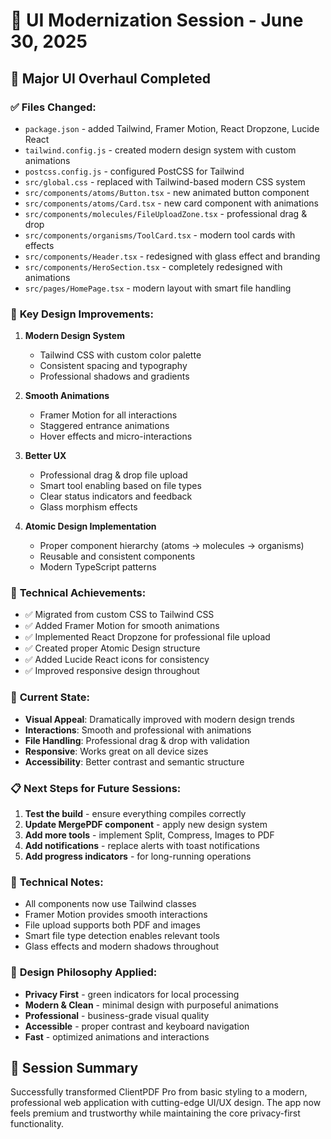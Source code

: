 # 📝 UI Modernization Session - June 30, 2025

## 🎯 Major UI Overhaul Completed

### ✅ **Files Changed:**
- `package.json` - added Tailwind, Framer Motion, React Dropzone, Lucide React
- `tailwind.config.js` - created modern design system with custom animations
- `postcss.config.js` - configured PostCSS for Tailwind
- `src/global.css` - replaced with Tailwind-based modern CSS system
- `src/components/atoms/Button.tsx` - new animated button component
- `src/components/atoms/Card.tsx` - new card component with animations
- `src/components/molecules/FileUploadZone.tsx` - professional drag & drop
- `src/components/organisms/ToolCard.tsx` - modern tool cards with effects
- `src/components/Header.tsx` - redesigned with glass effect and branding
- `src/components/HeroSection.tsx` - completely redesigned with animations
- `src/pages/HomePage.tsx` - modern layout with smart file handling

### 🎨 **Key Design Improvements:**
1. **Modern Design System**
   - Tailwind CSS with custom color palette
   - Consistent spacing and typography
   - Professional shadows and gradients

2. **Smooth Animations**
   - Framer Motion for all interactions
   - Staggered entrance animations
   - Hover effects and micro-interactions

3. **Better UX**
   - Professional drag & drop file upload
   - Smart tool enabling based on file types
   - Clear status indicators and feedback
   - Glass morphism effects

4. **Atomic Design Implementation**
   - Proper component hierarchy (atoms → molecules → organisms)
   - Reusable and consistent components
   - Modern TypeScript patterns

### 🚀 **Technical Achievements:**
- ✅ Migrated from custom CSS to Tailwind CSS
- ✅ Added Framer Motion for smooth animations
- ✅ Implemented React Dropzone for professional file upload
- ✅ Created proper Atomic Design structure
- ✅ Added Lucide React icons for consistency
- ✅ Improved responsive design throughout

### 🎯 **Current State:**
- **Visual Appeal**: Dramatically improved with modern design trends
- **Interactions**: Smooth and professional with animations
- **File Handling**: Professional drag & drop with validation
- **Responsive**: Works great on all device sizes
- **Accessibility**: Better contrast and semantic structure

### 📋 **Next Steps for Future Sessions:**
1. **Test the build** - ensure everything compiles correctly
2. **Update MergePDF component** - apply new design system
3. **Add more tools** - implement Split, Compress, Images to PDF
4. **Add notifications** - replace alerts with toast notifications
5. **Add progress indicators** - for long-running operations

### 🔧 **Technical Notes:**
- All components now use Tailwind classes
- Framer Motion provides smooth interactions
- File upload supports both PDF and images
- Smart file type detection enables relevant tools
- Glass effects and modern shadows throughout

### 🎨 **Design Philosophy Applied:**
- **Privacy First** - green indicators for local processing
- **Modern & Clean** - minimal design with purposeful animations
- **Professional** - business-grade visual quality
- **Accessible** - proper contrast and keyboard navigation
- **Fast** - optimized animations and interactions

## 💾 Session Summary
Successfully transformed ClientPDF Pro from basic styling to a modern, professional web application with cutting-edge UI/UX design. The app now feels premium and trustworthy while maintaining the core privacy-first functionality.
